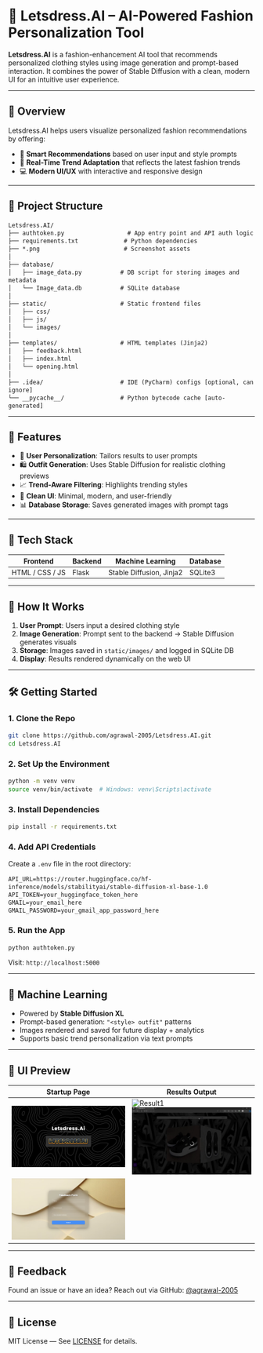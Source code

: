 # 👗 Letsdress.AI – AI-Powered Fashion Personalization Tool

**Letsdress.AI** is a fashion-enhancement AI tool that recommends personalized clothing styles using image generation and prompt-based interaction. It combines the power of Stable Diffusion with a clean, modern UI for an intuitive user experience.

---

## 📌 Overview

Letsdress.AI helps users visualize personalized fashion recommendations by offering:

* 🧠 **Smart Recommendations** based on user input and style prompts
* 🔁 **Real-Time Trend Adaptation** that reflects the latest fashion trends
* 💻 **Modern UI/UX** with interactive and responsive design

---

## 📁 Project Structure

```
Letsdress.AI/
├── authtoken.py                  # App entry point and API auth logic
├── requirements.txt             # Python dependencies
├── *.png                        # Screenshot assets
│
├── database/
│   ├── image_data.py           # DB script for storing images and metadata
│   └── Image_data.db           # SQLite database
│
├── static/                     # Static frontend files
│   ├── css/
│   ├── js/
│   └── images/
│
├── templates/                  # HTML templates (Jinja2)
│   ├── feedback.html
│   ├── index.html
│   └── opening.html
│
├── .idea/                      # IDE (PyCharm) configs [optional, can ignore]
└── __pycache__/                # Python bytecode cache [auto-generated]
```

---

## 🧠 Features

* 👤 **User Personalization**: Tailors results to user prompts
* 🛍️ **Outfit Generation**: Uses Stable Diffusion for realistic clothing previews
* 📈 **Trend-Aware Filtering**: Highlights trending styles
* 💅 **Clean UI**: Minimal, modern, and user-friendly
* 📊 **Database Storage**: Saves generated images with prompt tags

---

## 🧰 Tech Stack

| Frontend        | Backend | Machine Learning         | Database |
| --------------- | ------- | ------------------------ | -------- |
| HTML / CSS / JS | Flask   | Stable Diffusion, Jinja2 | SQLite3  |

---

## 🔄 How It Works

1. **User Prompt**: Users input a desired clothing style
2. **Image Generation**: Prompt sent to the backend → Stable Diffusion generates visuals
3. **Storage**: Images saved in `static/images/` and logged in SQLite DB
4. **Display**: Results rendered dynamically on the web UI

---

## 🛠️ Getting Started

### 1. Clone the Repo

```bash
git clone https://github.com/agrawal-2005/Letsdress.AI.git
cd Letsdress.AI
```

### 2. Set Up the Environment

```bash
python -m venv venv
source venv/bin/activate  # Windows: venv\Scripts\activate
```

### 3. Install Dependencies

```bash
pip install -r requirements.txt
```

### 4. Add API Credentials

Create a `.env` file in the root directory:

```env
API_URL=https://router.huggingface.co/hf-inference/models/stabilityai/stable-diffusion-xl-base-1.0
API_TOKEN=your_huggingface_token_here
GMAIL=your_email_here
GMAIL_PASSWORD=your_gmail_app_password_here
```

### 5. Run the App

```bash
python authtoken.py
```

Visit: `http://localhost:5000`

---

## 🧬 Machine Learning

* Powered by **Stable Diffusion XL**
* Prompt-based generation: `"<style> outfit"` patterns
* Images rendered and saved for future display + analytics
* Supports basic trend personalization via text prompts

---

## 📸 UI Preview

| Startup Page                        | Results Output                                            |
| ----------------------------------- | --------------------------------------------------------- |
| ![Startup](startup-page.png)        | ![Result1](result.png) ![Result2](prompt-based-image.png) |
| ![Feedback Form](feedback_form.png) |                                                           |

---

## 🙋 Feedback

Found an issue or have an idea?
Reach out via GitHub: [@agrawal-2005](https://github.com/agrawal-2005)

---

## 📄 License

MIT License — See [LICENSE](LICENSE) for details.